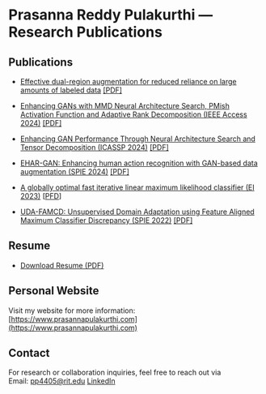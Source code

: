 # Prasanna Reddy Pulakurthi — Research Publications


## Publications
- [Effective dual-region augmentation for reduced reliance on large amounts of labeled data](https://arxiv.org/abs/2504.13077) [[PDF]](https://arxiv.org/pdf/2504.13077)

- [Enhancing GANs with MMD Neural Architecture Search, PMish Activation Function and Adaptive Rank Decomposition (IEEE Access 2024)](https://ieeexplore.ieee.org/document/10732016) [[PDF]](https://ieeexplore.ieee.org/stamp/stamp.jsp?tp=&arnumber=10732016)

- [Enhancing GAN Performance Through Neural Architecture Search and Tensor Decomposition (ICASSP 2024)](https://doi.org/10.1109/ICASSP48485.2024.10446488) [[PDF]](https://prasannapulakurthi.github.io/papers/PDFs/2024_ICASSP_GANs-Tensor-Decomposition.pdf)

- [EHAR-GAN: Enhancing human action recognition with GAN-based data
augmentation (SPIE 2024)](https://doi.org/10.1117/12.3021572) [[PDF]](https://prasannapulakurthi.github.io/papers/PDFs/2024_SPIE_EHAR-GAN.pdf)

- [A globally optimal fast iterative linear maximum likelihood classifier (EI 2023)](https://library.imaging.org/ei/articles/35/14/COIMG-172) [[PFD](https://library.imaging.org/admin/apis/public/api/ist/website/downloadArticle/ei/35/14/COIMG-172)]

- [UDA-FAMCD: Unsupervised Domain Adaptation using Feature Aligned
Maximum Classifier Discrepancy (SPIE 2022)](https://doi.org/10.1117/12.2646422) [[PDF]](https://prasannapulakurthi.github.io/papers/PDFs/2022_SPIE_UDA-FAMCD.pdf)


## Resume
- [Download Resume (PDF)](https://prasannapulakurthi.github.io/papers/resume/prasanna-reddy-pulakurthi-resume.pdf)


## Personal Website

Visit my website for more information: [https://www.prasannapulakurthi.com](https://www.prasannapulakurthi.com)


## Contact

For research or collaboration inquiries, feel free to reach out via  
Email: pp4405@rit.edu
[LinkedIn](https://www.linkedin.com/in/prasannapulakurthi/)
